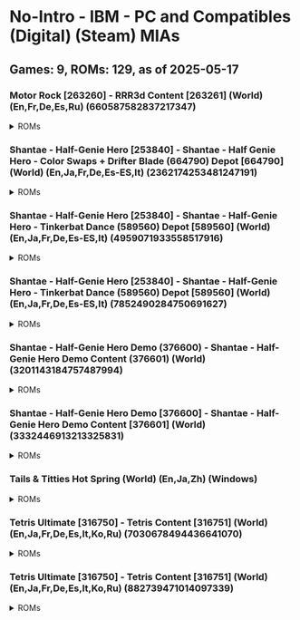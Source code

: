 # No-Intro - IBM - PC and Compatibles (Digital) (Steam) MIAs
## Games: 9, ROMs: 129, as of 2025-05-17

### Motor Rock [263260] - RRR3d Content [263261] (World) (En,Fr,De,Es,Ru) (660587582837217347)
<details>
<summary>ROMs</summary>

- 263261.depotkey, CRC: 98070317
- 263261_660587582837217347.manifest, CRC: e3807aad
- Motor Rock\Data\Bonus\money.dds, CRC: e52a0dd8
- Motor Rock\Data\Crush\box.dds, CRC: f625e70e
- Motor Rock\Data\Crush\pregrada.dds, CRC: 85728e18
- Motor Rock\Data\english.txt, CRC: 58729822
- Motor Rock\Data\french.txt, CRC: 424cfc85
- Motor Rock\Data\german.txt, CRC: 753545c1
- Motor Rock\Data\portuguese.txt, CRC: 8a6ea44a
- Motor Rock\Data\russian.txt, CRC: ccb13d5b
- Motor Rock\Data\Voice\english\finishFirst1.ogg, CRC: aace79ef
- Motor Rock\Data\Voice\english\finishLast1.ogg, CRC: 404fe77a
- Motor Rock\Data\Voice\english\finishSecond1.ogg, CRC: e7c2a437
- Motor Rock\Data\Voice\english\finishThird1.ogg, CRC: 78711b78
- Motor Rock\Data\Voice\english\gank.ogg, CRC: c8403713
- Motor Rock\Data\Voice\english\jarry.ogg, CRC: 7209e9b1
- Motor Rock\Data\Voice\english\kristoph.ogg, CRC: eebf4329
- Motor Rock\Data\Voice\english\lastFar1.ogg, CRC: ca5f8ea3
- Motor Rock\Data\Voice\english\lastFar2.ogg, CRC: 5bbb6be2
- Motor Rock\Data\Voice\english\lastLap1.ogg, CRC: dd66e47e
- Motor Rock\Data\Voice\english\leaderChanged2.ogg, CRC: 58d5a58f
- Motor Rock\Data\Voice\english\leaderFinish1.ogg, CRC: 4c8f9176
- Motor Rock\Data\Voice\english\leaderFinish2.ogg, CRC: e391eb2f
- Motor Rock\Data\Voice\english\lowLife1.ogg, CRC: a175a8b9
- Motor Rock\Data\Voice\english\mardock.ogg, CRC: c95804d3
- Motor Rock\Data\Voice\english\playerMoveInverse1.ogg, CRC: 8bd2537b
- Motor Rock\Data\Voice\english\rip.ogg, CRC: 1e1ae484
- Motor Rock\Data\Voice\english\shred.ogg, CRC: 21ae4428
- Motor Rock\Data\Voice\english\snake.ogg, CRC: 91698fcb
- Motor Rock\Data\Voice\english\start1.ogg, CRC: 3ae60b27
- Motor Rock\Data\Voice\english\start2.ogg, CRC: 2ad1d6bd
- Motor Rock\Data\Voice\english\start3.ogg, CRC: 5e17074f
- Motor Rock\Data\Voice\english\start4.ogg, CRC: 83508e4e
- Motor Rock\Data\Voice\english\stinkle.ogg, CRC: 3ea54042
- Motor Rock\Data\Voice\english\tailer.ogg, CRC: 3170dee0
- Motor Rock\Data\Voice\english\tarkvin.ogg, CRC: fb192779
- Motor Rock\Data\Voice\english\violetta.ogg, CRC: 194143b1
- Motor Rock\Data\Voice\english\viper.ogg, CRC: db4815a0
- Motor Rock\Data\World1\Track\pxTrack3.r3d, CRC: 63d877bd
- Motor Rock\Data\World4\Track\Texture\track1.dds, CRC: 23740e38
- Motor Rock\Data\World5\Texture\naves.dds, CRC: 7ca5c2bb
- Motor Rock\Data\World5\Track\Texture\track1.dds, CRC: 91aa0d6a
- Motor Rock\Data\World6\Track\Texture\Thumbs.db, CRC: 9481db99
- Motor Rock\game.xml, CRC: 910f94a1
- Motor Rock\MapEditor.exe, CRC: eae53c52
- Motor Rock\MR.exe, CRC: 77e994ec
- Motor Rock\Rock3dGame.dll, CRC: 5aef6d39
- Motor Rock\user.xml, CRC: 79789cac
</details>

### Shantae - Half-Genie Hero [253840] - Shantae - Half Genie Hero - Color Swaps + Drifter Blade (664790) Depot [664790] (World) (En,Ja,Fr,De,Es-ES,It) (2362174253481247191)
<details>
<summary>ROMs</summary>

- 664790.depotkey, CRC: fb0770fc
- 664790_2362174253481247191.manifest, CRC: 686671b2
</details>

### Shantae - Half-Genie Hero [253840] - Shantae - Half-Genie Hero - Tinkerbat Dance (589560) Depot [589560] (World) (En,Ja,Fr,De,Es-ES,It) (4959071933558517916)
<details>
<summary>ROMs</summary>

- 589560_4959071933558517916.manifest, CRC: cf895ffd
- Shantae Half-Genie Hero\data\shantae_tinkerbat.pak, CRC: b399b396
</details>

### Shantae - Half-Genie Hero [253840] - Shantae - Half-Genie Hero - Tinkerbat Dance (589560) Depot [589560] (World) (En,Ja,Fr,De,Es-ES,It) (7852490284750691627)
<details>
<summary>ROMs</summary>

- 589560.depotkey, CRC: ee1612b1
- 589560_7852490284750691627.manifest, CRC: 0e91f775
</details>

### Shantae - Half-Genie Hero Demo (376600) - Shantae - Half-Genie Hero Demo Content (376601) (World) (3201143184757487994)
<details>
<summary>ROMs</summary>

- 376601.depotkey, CRC: b6cc45b7
- 376601_3201143184757487994.manifest, CRC: 208db2cf
</details>

### Shantae - Half-Genie Hero Demo [376600] - Shantae - Half-Genie Hero Demo Content [376601] (World) (3332446913213325831)
<details>
<summary>ROMs</summary>

- 376601_3332446913213325831.manifest, CRC: e34c1592
- data\level_3_3_desert.pak, CRC: 6d381ca8
- data\level_6_1_lava_water.pak, CRC: 4f9a7fd1
- data\level_6_1_lava_water_env.gpu, CRC: 2e7effce
- data\level_6_b_factory.pak, CRC: f916c866
- data\level_7_hub.pak, CRC: 297d183e
- data\level_7_lighthouse.pak, CRC: dd09a1d0
- data\shantae_common.pak, CRC: e00f3ab1
- executable\ShantaeHero.exe, CRC: c889f2ba
- Shantae Half-Genie Hero Demo\data\autoload.pak, CRC: 08984295
- Shantae Half-Genie Hero Demo\data\credits.pak, CRC: 07eea318
</details>

### Tails & Titties Hot Spring (World) (En,Ja,Zh) (Windows)
<details>
<summary>ROMs</summary>

- game\saves\persistent, CRC: 1e600b0f
- log.txt, CRC: 1ff9edf9
</details>

### Tetris Ultimate [316750] - Tetris Content [316751] (World) (En,Ja,Fr,De,Es,It,Ko,Ru) (7030678494436641070)
<details>
<summary>ROMs</summary>

- 316751_7030678494436641070.manifest, CRC: 563acfa7
- Tetris Ultimate\TetrisUltimate.exe, CRC: 38c31d4b
- Tetris Ultimate\TetrisUltimate_Data\level0, CRC: a6064700
- Tetris Ultimate\TetrisUltimate_Data\level1, CRC: ae57dead
- Tetris Ultimate\TetrisUltimate_Data\level2, CRC: de17e38b
- Tetris Ultimate\TetrisUltimate_Data\level3, CRC: ddddbb16
- Tetris Ultimate\TetrisUltimate_Data\mainData, CRC: 7a2ad57b
- Tetris Ultimate\TetrisUltimate_Data\Managed\Assembly-CSharp-firstpass.dll, CRC: b7a9bd28
- Tetris Ultimate\TetrisUltimate_Data\Managed\Assembly-CSharp.dll, CRC: 1ab3048e
- Tetris Ultimate\TetrisUltimate_Data\Managed\Assembly-UnityScript-firstpass.dll, CRC: ddc5b063
- Tetris Ultimate\TetrisUltimate_Data\Managed\Assembly-UnityScript.dll, CRC: a22eba09
- Tetris Ultimate\TetrisUltimate_Data\Managed\Boo.Lang.dll, CRC: c51a7c12
- Tetris Ultimate\TetrisUltimate_Data\Managed\ConsoleUtilsImport.dll, CRC: 58bdc4a8
- Tetris Ultimate\TetrisUltimate_Data\Managed\ControllerUtilsImport.dll, CRC: d103975f
- Tetris Ultimate\TetrisUltimate_Data\Managed\DataPlatformImport.dll, CRC: f27b16f4
- Tetris Ultimate\TetrisUltimate_Data\Managed\DirectXTexImport.dll, CRC: 8af18946
- Tetris Ultimate\TetrisUltimate_Data\Managed\FriendsImport.dll, CRC: 51c30c5d
- Tetris Ultimate\TetrisUltimate_Data\Managed\GameDVRImport.dll, CRC: 057858ea
- Tetris Ultimate\TetrisUltimate_Data\Managed\GamepadImport.dll, CRC: af1774bc
- Tetris Ultimate\TetrisUltimate_Data\Managed\HardwareVideoImport.dll, CRC: 5079481f
- Tetris Ultimate\TetrisUltimate_Data\Managed\Ionic.Zlib.dll, CRC: 6f520c55
- Tetris Ultimate\TetrisUltimate_Data\Managed\KinectImport.dll, CRC: b9277c4d
- Tetris Ultimate\TetrisUltimate_Data\Managed\MarketplaceImport.dll, CRC: f53b659d
- Tetris Ultimate\TetrisUltimate_Data\Managed\Mono.Posix.dll, CRC: b56507d0
- Tetris Ultimate\TetrisUltimate_Data\Managed\Mono.Security.dll, CRC: ccd08be6
- Tetris Ultimate\TetrisUltimate_Data\Managed\mscorlib.dll, CRC: 02c6004f
- Tetris Ultimate\TetrisUltimate_Data\Managed\SonyNP.dll, CRC: ee58e3eb
- Tetris Ultimate\TetrisUltimate_Data\Managed\SonyPS4CommonDialog.dll, CRC: cd28483b
- Tetris Ultimate\TetrisUltimate_Data\Managed\SonyPS4SavedGames.dll, CRC: 008a9826
- Tetris Ultimate\TetrisUltimate_Data\Managed\StorageImport.dll, CRC: a6d65e78
- Tetris Ultimate\TetrisUltimate_Data\Managed\StreamingInstallImport.dll, CRC: aadc7bba
- Tetris Ultimate\TetrisUltimate_Data\Managed\System.Configuration.dll, CRC: 36860281
- Tetris Ultimate\TetrisUltimate_Data\Managed\System.Core.dll, CRC: f64acf54
- Tetris Ultimate\TetrisUltimate_Data\Managed\System.dll, CRC: 9a51163a
- Tetris Ultimate\TetrisUltimate_Data\Managed\System.Security.dll, CRC: 92923398
- Tetris Ultimate\TetrisUltimate_Data\Managed\System.Xml.dll, CRC: 530d51d6
- Tetris Ultimate\TetrisUltimate_Data\Managed\TextSystemsImport.dll, CRC: db22634d
- Tetris Ultimate\TetrisUltimate_Data\Managed\UnityEngine.dll, CRC: 4d7bc0f0
- Tetris Ultimate\TetrisUltimate_Data\Managed\UnityEtx.dll, CRC: 9592fcda
- Tetris Ultimate\TetrisUltimate_Data\Managed\UnityPluginLogImport.dll, CRC: d113c20b
- Tetris Ultimate\TetrisUltimate_Data\Managed\UnityScript.Lang.dll, CRC: 906d6d44
- Tetris Ultimate\TetrisUltimate_Data\Managed\UsersImport.dll, CRC: 16e6136f
- Tetris Ultimate\TetrisUltimate_Data\Managed\WebDialogImport.dll, CRC: c264eed9
- Tetris Ultimate\TetrisUltimate_Data\Managed\XboxOneCommonImport.dll, CRC: 0e2da3df
- Tetris Ultimate\TetrisUltimate_Data\Mono\mono.dll, CRC: b2bff443
- Tetris Ultimate\TetrisUltimate_Data\Plugins\AkSoundEngine.dll, CRC: 2f06ba73
- Tetris Ultimate\TetrisUltimate_Data\Plugins\AkSoundEngine_Win32.dll, CRC: 0bcdd942
- Tetris Ultimate\TetrisUltimate_Data\Plugins\CSteamworks.dll, CRC: 9adfd451
- Tetris Ultimate\TetrisUltimate_Data\Plugins\UbiPlugin.dll, CRC: c3c09ff3
- Tetris Ultimate\TetrisUltimate_Data\Plugins\uplay_r1_loader.dll, CRC: 5d12dbae
- Tetris Ultimate\TetrisUltimate_Data\resources.assets, CRC: 8f9f395e
- Tetris Ultimate\TetrisUltimate_Data\sharedassets0.assets, CRC: a0b5b592
- Tetris Ultimate\TetrisUltimate_Data\sharedassets1.assets, CRC: 5710ea22
- Tetris Ultimate\TetrisUltimate_Data\sharedassets2.assets, CRC: e6555f43
- Tetris Ultimate\TetrisUltimate_Data\sharedassets3.assets, CRC: cc7a772f
- Tetris Ultimate\TetrisUltimate_Data\sharedassets4.assets, CRC: 07724478
</details>

### Tetris Ultimate [316750] - Tetris Content [316751] (World) (En,Ja,Fr,De,Es,It,Ko,Ru) (882739471014097339)
<details>
<summary>ROMs</summary>

- 316751.depotkey, CRC: 0d6f91df
- 316751_882739471014097339.manifest, CRC: 1760fc72
- Tetris Ultimate\TetrisUltimate_Data\Plugins\uplay_r1_loader.dll, CRC: 61c0d43d
- Tetris Ultimate\UplayInstaller.exe, CRC: a785891b
</details>

